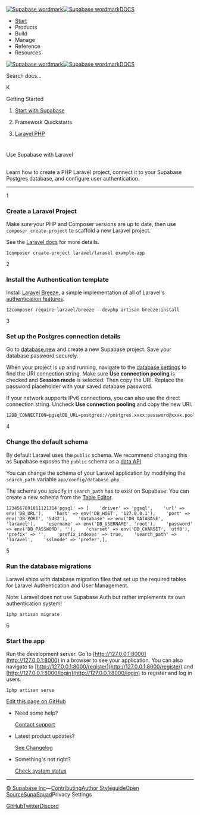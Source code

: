 [![Supabase wordmark](https://supabase.com/docs/_next/image?url=%2Fdocs%2Fsupabase-dark.svg&w=256&q=75&dpl=dpl_5BYG5BkQhU19GEfZfhcgAbeGcRQo)![Supabase wordmark](https://supabase.com/docs/_next/image?url=%2Fdocs%2Fsupabase-light.svg&w=256&q=75&dpl=dpl_5BYG5BkQhU19GEfZfhcgAbeGcRQo)DOCS](https://supabase.com/docs)

-   [Start](https://supabase.com/docs/guides/getting-started)
-   Products
-   Build
-   Manage
-   Reference
-   Resources

[![Supabase wordmark](https://supabase.com/docs/_next/image?url=%2Fdocs%2Fsupabase-dark.svg&w=256&q=75&dpl=dpl_5BYG5BkQhU19GEfZfhcgAbeGcRQo)![Supabase wordmark](https://supabase.com/docs/_next/image?url=%2Fdocs%2Fsupabase-light.svg&w=256&q=75&dpl=dpl_5BYG5BkQhU19GEfZfhcgAbeGcRQo)DOCS](https://supabase.com/docs)

Search docs...

K

Getting Started

1.  [Start with Supabase](https://supabase.com/docs/guides/getting-started)

3.  Framework Quickstarts

5.  [Laravel PHP](https://supabase.com/docs/guides/getting-started/quickstarts/laravel)

# 

Use Supabase with Laravel

## 

Learn how to create a PHP Laravel project, connect it to your Supabase Postgres database, and configure user authentication.

* * *

1

### Create a Laravel Project

Make sure your PHP and Composer versions are up to date, then use `composer create-project` to scaffold a new Laravel project.

See the [Laravel docs](https://laravel.com/docs/10.x/installation#creating-a-laravel-project) for more details.

```
1composer create-project laravel/laravel example-app
```

2

### Install the Authentication template

Install [Laravel Breeze](https://laravel.com/docs/10.x/starter-kits#laravel-breeze), a simple implementation of all of Laravel's [authentication features](https://laravel.com/docs/10.x/authentication).

```
12composer require laravel/breeze --devphp artisan breeze:install
```

3

### Set up the Postgres connection details

Go to [database.new](https://database.new) and create a new Supabase project. Save your database password securely.

When your project is up and running, navigate to the [database settings](https://supabase.com/dashboard/project/_/settings/database) to find the URI connection string. Make sure **Use connection pooling** is checked and **Session mode** is selected. Then copy the URI. Replace the password placeholder with your saved database password.

If your network supports IPv6 connections, you can also use the direct connection string. Uncheck **Use connection pooling** and copy the new URI.

```
12DB_CONNECTION=pgsqlDB_URL=postgres://postgres.xxxx:password@xxxx.pooler.supabase.com:5432/postgres
```

4

### Change the default schema

By default Laravel uses the `public` schema. We recommend changing this as Supabase exposes the `public` schema as a [data API](https://supabase.com/docs/guides/api).

You can change the schema of your Laravel application by modifying the `search_path` variable `app/config/database.php`.

The schema you specify in `search_path` has to exist on Supabase. You can create a new schema from the [Table Editor](https://supabase.com/dashboard/project/_/editor).

```
1234567891011121314'pgsql' => [    'driver' => 'pgsql',    'url' => env('DB_URL'),    'host' => env('DB_HOST', '127.0.0.1'),    'port' => env('DB_PORT', '5432'),    'database' => env('DB_DATABASE', 'laravel'),    'username' => env('DB_USERNAME', 'root'),    'password' => env('DB_PASSWORD', ''),    'charset' => env('DB_CHARSET', 'utf8'),    'prefix' => '',    'prefix_indexes' => true,    'search_path' => 'laravel',    'sslmode' => 'prefer',],
```

5

### Run the database migrations

Laravel ships with database migration files that set up the required tables for Laravel Authentication and User Management.

Note: Laravel does not use Supabase Auth but rather implements its own authentication system!

```
1php artisan migrate
```

6

### Start the app

Run the development server. Go to [http://127.0.0.1:8000](http://127.0.0.1:8000) in a browser to see your application. You can also navigate to [http://127.0.0.1:8000/register](http://127.0.0.1:8000/register) and [http://127.0.0.1:8000/login](http://127.0.0.1:8000/login) to register and log in users.

```
1php artisan serve
```

[Edit this page on GitHub](https://github.com/supabase/supabase/blob/master/apps/docs/content/guides/getting-started/quickstarts/laravel.mdx)

-   Need some help?
    
    [Contact support](https://supabase.com/support)
-   Latest product updates?
    
    [See Changelog](https://supabase.com/changelog)
-   Something's not right?
    
    [Check system status](https://status.supabase.com/)

* * *

[© Supabase Inc](https://supabase.com/)—[Contributing](https://github.com/supabase/supabase/blob/master/apps/docs/DEVELOPERS.md)[Author Styleguide](https://github.com/supabase/supabase/blob/master/apps/docs/CONTRIBUTING.md)[Open Source](https://supabase.com/open-source)[SupaSquad](https://supabase.com/supasquad)Privacy Settings

[GitHub](https://github.com/supabase/supabase)[Twitter](https://twitter.com/supabase)[Discord](https://discord.supabase.com/)